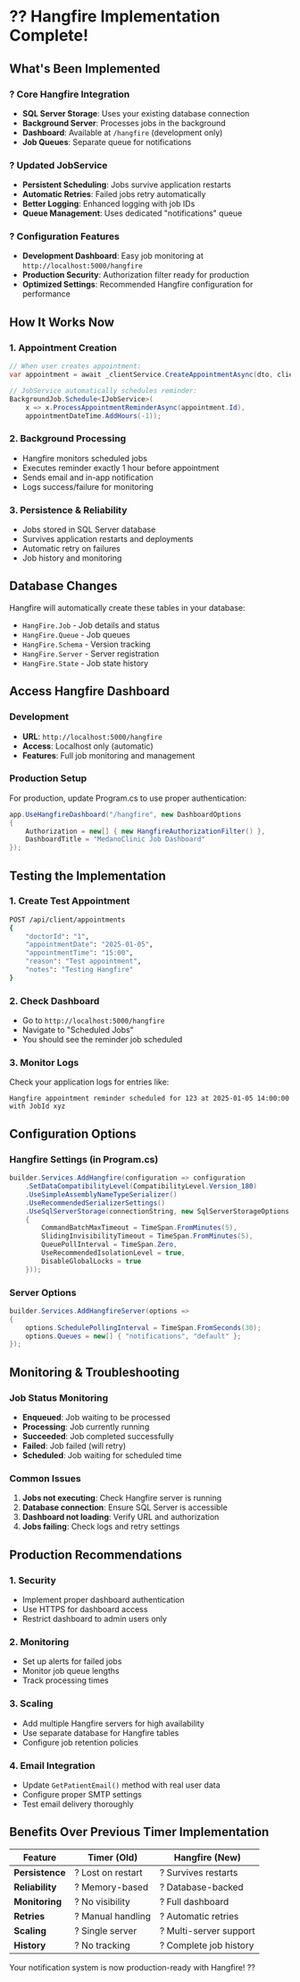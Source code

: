 # ?? Hangfire Implementation Complete!

## What's Been Implemented

### ? **Core Hangfire Integration**
- **SQL Server Storage**: Uses your existing database connection
- **Background Server**: Processes jobs in the background
- **Dashboard**: Available at `/hangfire` (development only)
- **Job Queues**: Separate queue for notifications

### ? **Updated JobService**
- **Persistent Scheduling**: Jobs survive application restarts
- **Automatic Retries**: Failed jobs retry automatically
- **Better Logging**: Enhanced logging with job IDs
- **Queue Management**: Uses dedicated "notifications" queue

### ? **Configuration Features**
- **Development Dashboard**: Easy job monitoring at `http://localhost:5000/hangfire`
- **Production Security**: Authorization filter ready for production
- **Optimized Settings**: Recommended Hangfire configuration for performance

## How It Works Now

### 1. **Appointment Creation**
```csharp
// When user creates appointment:
var appointment = await _clientService.CreateAppointmentAsync(dto, clientId);

// JobService automatically schedules reminder:
BackgroundJob.Schedule<IJobService>(
    x => x.ProcessAppointmentReminderAsync(appointment.Id),
    appointmentDateTime.AddHours(-1));
```

### 2. **Background Processing**
- Hangfire monitors scheduled jobs
- Executes reminder exactly 1 hour before appointment
- Sends email and in-app notification
- Logs success/failure for monitoring

### 3. **Persistence & Reliability**
- Jobs stored in SQL Server database
- Survives application restarts and deployments
- Automatic retry on failures
- Job history and monitoring

## Database Changes

Hangfire will automatically create these tables in your database:
- `HangFire.Job` - Job details and status
- `HangFire.Queue` - Job queues
- `HangFire.Schema` - Version tracking
- `HangFire.Server` - Server registration
- `HangFire.State` - Job state history

## Access Hangfire Dashboard

### Development
- **URL**: `http://localhost:5000/hangfire`
- **Access**: Localhost only (automatic)
- **Features**: Full job monitoring and management

### Production Setup
For production, update Program.cs to use proper authentication:

```csharp
app.UseHangfireDashboard("/hangfire", new DashboardOptions
{
    Authorization = new[] { new HangfireAuthorizationFilter() },
    DashboardTitle = "MedanoClinic Job Dashboard"
});
```

## Testing the Implementation

### 1. **Create Test Appointment**
```bash
POST /api/client/appointments
{
    "doctorId": "1",
    "appointmentDate": "2025-01-05",
    "appointmentTime": "15:00",
    "reason": "Test appointment",
    "notes": "Testing Hangfire"
}
```

### 2. **Check Dashboard**
- Go to `http://localhost:5000/hangfire`
- Navigate to "Scheduled Jobs"
- You should see the reminder job scheduled

### 3. **Monitor Logs**
Check your application logs for entries like:
```
Hangfire appointment reminder scheduled for 123 at 2025-01-05 14:00:00 with JobId xyz
```

## Configuration Options

### Hangfire Settings (in Program.cs)
```csharp
builder.Services.AddHangfire(configuration => configuration
    .SetDataCompatibilityLevel(CompatibilityLevel.Version_180)
    .UseSimpleAssemblyNameTypeSerializer()
    .UseRecommendedSerializerSettings()
    .UseSqlServerStorage(connectionString, new SqlServerStorageOptions
    {
        CommandBatchMaxTimeout = TimeSpan.FromMinutes(5),
        SlidingInvisibilityTimeout = TimeSpan.FromMinutes(5),
        QueuePollInterval = TimeSpan.Zero,
        UseRecommendedIsolationLevel = true,
        DisableGlobalLocks = true
    }));
```

### Server Options
```csharp
builder.Services.AddHangfireServer(options =>
{
    options.SchedulePollingInterval = TimeSpan.FromSeconds(30);
    options.Queues = new[] { "notifications", "default" };
});
```

## Monitoring & Troubleshooting

### Job Status Monitoring
- **Enqueued**: Job waiting to be processed
- **Processing**: Job currently running
- **Succeeded**: Job completed successfully
- **Failed**: Job failed (will retry)
- **Scheduled**: Job waiting for scheduled time

### Common Issues
1. **Jobs not executing**: Check Hangfire server is running
2. **Database connection**: Ensure SQL Server is accessible
3. **Dashboard not loading**: Verify URL and authorization
4. **Jobs failing**: Check logs and retry settings

## Production Recommendations

### 1. **Security**
- Implement proper dashboard authentication
- Use HTTPS for dashboard access
- Restrict dashboard to admin users only

### 2. **Monitoring**
- Set up alerts for failed jobs
- Monitor job queue lengths
- Track processing times

### 3. **Scaling**
- Add multiple Hangfire servers for high availability
- Use separate database for Hangfire tables
- Configure job retention policies

### 4. **Email Integration**
- Update `GetPatientEmail()` method with real user data
- Configure proper SMTP settings
- Test email delivery thoroughly

## Benefits Over Previous Timer Implementation

| Feature | Timer (Old) | Hangfire (New) |
|---------|-------------|----------------|
| **Persistence** | ? Lost on restart | ? Survives restarts |
| **Reliability** | ? Memory-based | ? Database-backed |
| **Monitoring** | ? No visibility | ? Full dashboard |
| **Retries** | ? Manual handling | ? Automatic retries |
| **Scaling** | ? Single server | ? Multi-server support |
| **History** | ? No tracking | ? Complete job history |

Your notification system is now production-ready with Hangfire! ??